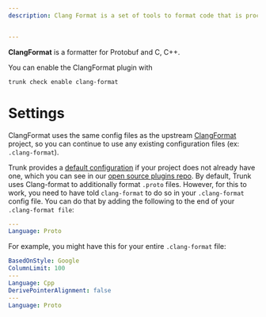 ```yaml
---
description: Clang Format is a set of tools to format code that is processed by the Clang compiler suite.


---
```


**ClangFormat** is a formatter for Protobuf and C, C++.

You can enable the ClangFormat plugin with

```shell
trunk check enable clang-format
```

# Settings

ClangFormat uses the same config files as the 
upstream [ClangFormat](https://clang.llvm.org/docs/ClangFormat.html) project, so you can continue to use any
existing configuration files (ex: `.clang-format`).

Trunk provides a [default configuration](https://github.com/trunk-io/plugins/tree/main/linters/clang-format) if your project does not already have one,
which you can see in our [open source plugins repo](https://github.com/trunk-io/plugins/tree/main).
By default, Trunk uses Clang-format to additionally format `.proto` files. However, for this to work, you need to have told `clang-format` to do so in your `.clang-format` config file. You can do that by adding the following to the end of your `.clang-format file`:

```yaml
---
Language: Proto
```
For example, you might have this for your entire `.clang-format` file:

```yaml
BasedOnStyle: Google
ColumnLimit: 100
---
Language: Cpp
DerivePointerAlignment: false
---
Language: Proto
```
